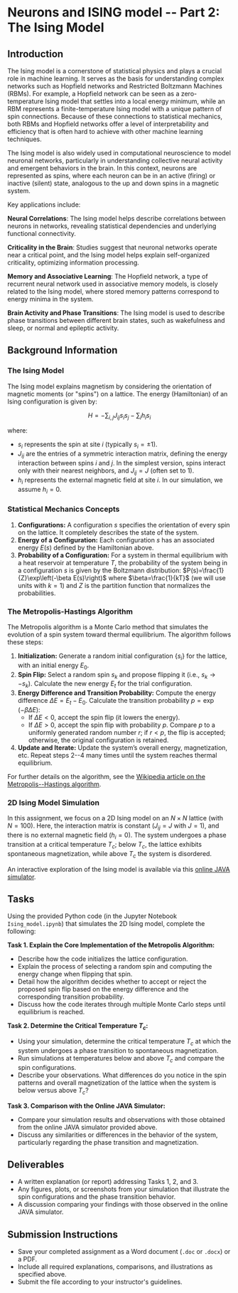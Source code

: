 # Neurons and ISING model -- Part 2: The Ising Model

## Introduction

The Ising model is a cornerstone of statistical physics and plays a crucial role in machine learning. It serves as the basis for understanding complex networks such as Hopfield networks and Restricted Boltzmann Machines (RBMs). For example, a Hopfield network can be seen as a zero-temperature Ising model that settles into a local energy minimum, while an RBM represents a finite-temperature Ising model with a unique pattern of spin connections. Because of these connections to statistical mechanics, both RBMs and Hopfield networks offer a level of interpretability and efficiency that is often hard to achieve with other machine learning techniques.

The Ising model is also widely used in computational neuroscience to model neuronal networks, particularly in understanding collective neural activity and emergent behaviors in the brain. In this context, neurons are represented as spins, where each neuron can be in an active (firing) or inactive (silent) state, analogous to the up and down spins in a magnetic system.

Key applications include:

**Neural Correlations**: The Ising model helps describe correlations between neurons in networks, revealing statistical dependencies and underlying functional connectivity.

**Criticality in the Brain**: Studies suggest that neuronal networks operate near a critical point, and the Ising model helps explain self-organized criticality, optimizing information processing.

**Memory and Associative Learning**: The Hopfield network, a type of recurrent neural network used in associative memory models, is closely related to the Ising model, where stored memory patterns correspond to energy minima in the system.

**Brain Activity and Phase Transitions**: The Ising model is used to describe phase transitions between different brain states, such as wakefulness and sleep, or normal and epileptic activity.

## Background Information

### The Ising Model

The Ising model explains magnetism by considering the orientation of magnetic moments (or "spins") on a lattice. The energy (Hamiltonian) of an Ising configuration is given by:

$$H=-\sum_{i,j}J_{ij}s_is_j-\sum_ih_is_i$$

where:
- $s_i$ represents the spin at site $i$ (typically $s_i=\pm1$).
- $J_{ij}$ are the entries of a symmetric interaction matrix, defining the energy interaction between spins $i$ and $j$. In the simplest version, spins interact only with their nearest neighbors, and $J_{ij}=J$ (often set to 1).
- $h_i$ represents the external magnetic field at site $i$. In our simulation, we assume $h_i=0$.

### Statistical Mechanics Concepts

1. **Configurations:** A configuration $s$ specifies the orientation of every spin on the lattice. It completely describes the state of the system.
2. **Energy of a Configuration:** Each configuration $s$ has an associated energy $E(s)$ defined by the Hamiltonian above.
3. **Probability of a Configuration:** For a system in thermal equilibrium with a heat reservoir at temperature $T$, the probability of the system being in a configuration $s$ is given by the Boltzmann distribution:
$P(s)=\frac{1}{Z}\exp\left(-\beta E(s)\right)$
where $\beta=\frac{1}{kT}$ (we will use units with $k=1$) and $Z$ is the partition function that normalizes the probabilities.

### The Metropolis-Hastings Algorithm

The Metropolis algorithm is a Monte Carlo method that simulates the evolution of a spin system toward thermal equilibrium. The algorithm follows these steps:

1. **Initialization:** Generate a random initial configuration $\{s_i\}$ for the lattice, with an initial energy $E_0$.
2. **Spin Flip:** Select a random spin $s_k$ and propose flipping it (i.e., $s_k\to-s_k$). Calculate the new energy $E_t$ for the trial configuration.
3. **Energy Difference and Transition Probability:** Compute the energy difference $\Delta E=E_t-E_0$. Calculate the transition probability $p=\exp(-\beta\Delta E)$:
   - If $\Delta E<0$, accept the spin flip (it lowers the energy).
   - If $\Delta E>0$, accept the spin flip with probability $p$. Compare $p$ to a uniformly generated random number $r$; if $r<p$, the flip is accepted; otherwise, the original configuration is retained.
4. **Update and Iterate:** Update the system’s overall energy, magnetization, etc. Repeat steps 2--4 many times until the system reaches thermal equilibrium.

For further details on the algorithm, see the [Wikipedia article on the Metropolis--Hastings algorithm](https://en.wikipedia.org/wiki/Metropolis%E2%80%93Hastings_algorithm).

### 2D Ising Model Simulation

In this assignment, we focus on a 2D Ising model on an $N\times N$ lattice (with $N=100$). Here, the interaction matrix is constant ($J_{ij}=J$ with $J=1$), and there is no external magnetic field ($h_i=0$). The system undergoes a phase transition at a critical temperature $T_c$; below $T_c$, the lattice exhibits spontaneous magnetization, while above $T_c$ the system is disordered.

An interactive exploration of the Ising model is available via this [online JAVA simulator](https://physics.weber.edu/schroeder/software/demos/isingmodel.html).

## Tasks

Using the provided Python code (in the Jupyter Notebook `Ising_model.ipynb`) that simulates the 2D Ising model, complete the following:

**Task 1. Explain the Core Implementation of the Metropolis Algorithm:**
- Describe how the code initializes the lattice configuration.
- Explain the process of selecting a random spin and computing the energy change when flipping that spin.
- Detail how the algorithm decides whether to accept or reject the proposed spin flip based on the energy difference and the corresponding transition probability.
- Discuss how the code iterates through multiple Monte Carlo steps until equilibrium is reached.

**Task 2. Determine the Critical Temperature $T_c$:**
- Using your simulation, determine the critical temperature $T_c$ at which the system undergoes a phase transition to spontaneous magnetization.
- Run simulations at temperatures below and above $T_c$ and compare the spin configurations.
- Describe your observations. What differences do you notice in the spin patterns and overall magnetization of the lattice when the system is below versus above $T_c$?

**Task 3. Comparison with the Online JAVA Simulator:**
- Compare your simulation results and observations with those obtained from the online JAVA simulator provided above.
- Discuss any similarities or differences in the behavior of the system, particularly regarding the phase transition and magnetization.

## Deliverables

- A written explanation (or report) addressing Tasks 1, 2, and 3.
- Any figures, plots, or screenshots from your simulation that illustrate the spin configurations and the phase transition behavior.
- A discussion comparing your findings with those observed in the online JAVA simulator.

## Submission Instructions

- Save your completed assignment as a Word document (`.doc` or `.docx`) or a PDF.
- Include all required explanations, comparisons, and illustrations as specified above.
- Submit the file according to your instructor's guidelines.

